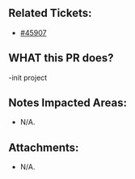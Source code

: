 <!--
  PLEASE DON'T DELETE THIS TEMPLATE UNTIL YOU HAVE READ THE FIRST SECTION.
-->

## Related Tickets:

-   [#45907](https://edu-redmine.sun-asterisk.vn/projects/ecommerce-intern-hn/issues)

## WHAT this PR does?

-init project

## Notes Impacted Areas:

-   N/A.

## Attachments:

-   N/A.
